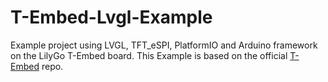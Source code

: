 # T-Embed-Lvgl-Example
 Example project using LVGL, TFT_eSPI, PlatformIO and Arduino framework on the LilyGo T-Embed board. This Example is based on the official [T-Embed](https://github.com/Xinyuan-LilyGO/T-Embed) repo.
